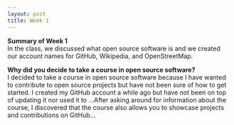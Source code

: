 ```yaml
---
layout: post
title: Week 1
---
```

**Summary of Week 1**  
In the class, we discussed what open source software is and we created
our account names for GitHub, Wikipedia, and OpenStreetMap.

**Why did you decide to take a course in open source software?**  
I decided to take a course in open source software because I have wanted to
contribute to open source projects but have not been sure of how to get 
started. I created my GitHub account a while ago but have not been on top of
updating it nor used it to ...After asking around for information about the course, I discovered
that the course also allows you to showcase projects and contributions on
GitHub...

